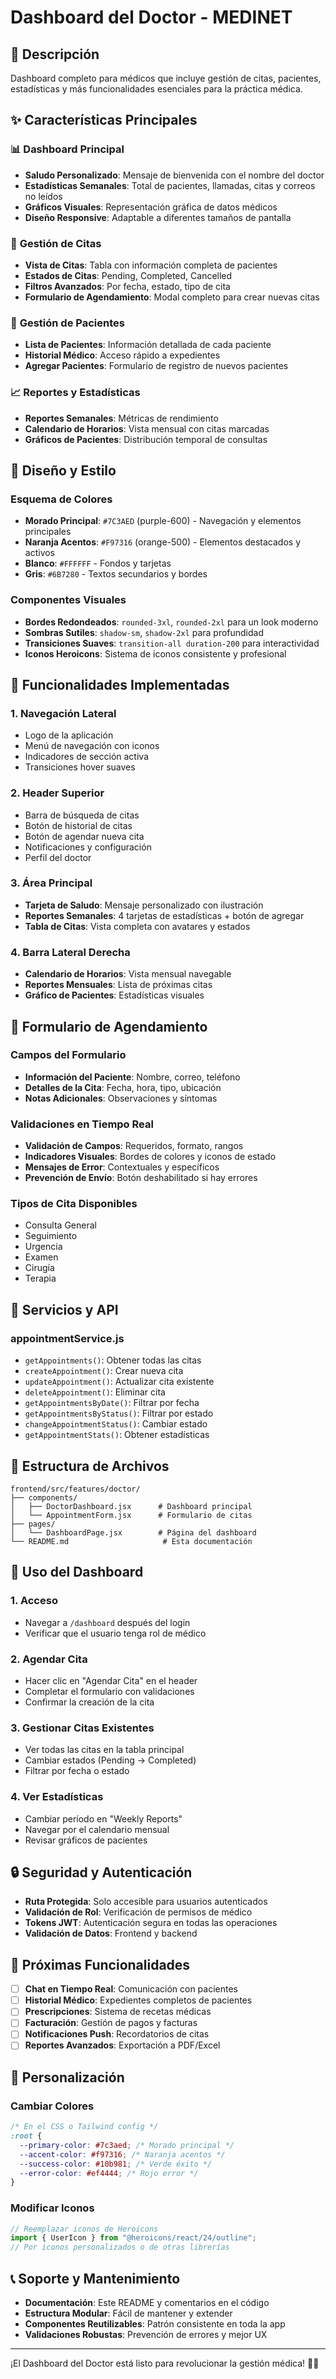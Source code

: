 # Dashboard del Doctor - MEDINET

## 🏥 Descripción

Dashboard completo para médicos que incluye gestión de citas, pacientes, estadísticas y más funcionalidades esenciales para la práctica médica.

## ✨ Características Principales

### 📊 **Dashboard Principal**

- **Saludo Personalizado**: Mensaje de bienvenida con el nombre del doctor
- **Estadísticas Semanales**: Total de pacientes, llamadas, citas y correos no leídos
- **Gráficos Visuales**: Representación gráfica de datos médicos
- **Diseño Responsive**: Adaptable a diferentes tamaños de pantalla

### 📅 **Gestión de Citas**

- **Vista de Citas**: Tabla con información completa de pacientes
- **Estados de Citas**: Pending, Completed, Cancelled
- **Filtros Avanzados**: Por fecha, estado, tipo de cita
- **Formulario de Agendamiento**: Modal completo para crear nuevas citas

### 👥 **Gestión de Pacientes**

- **Lista de Pacientes**: Información detallada de cada paciente
- **Historial Médico**: Acceso rápido a expedientes
- **Agregar Pacientes**: Formulario de registro de nuevos pacientes

### 📈 **Reportes y Estadísticas**

- **Reportes Semanales**: Métricas de rendimiento
- **Calendario de Horarios**: Vista mensual con citas marcadas
- **Gráficos de Pacientes**: Distribución temporal de consultas

## 🎨 **Diseño y Estilo**

### **Esquema de Colores**

- **Morado Principal**: `#7C3AED` (purple-600) - Navegación y elementos principales
- **Naranja Acentos**: `#F97316` (orange-500) - Elementos destacados y activos
- **Blanco**: `#FFFFFF` - Fondos y tarjetas
- **Gris**: `#6B7280` - Textos secundarios y bordes

### **Componentes Visuales**

- **Bordes Redondeados**: `rounded-3xl`, `rounded-2xl` para un look moderno
- **Sombras Sutiles**: `shadow-sm`, `shadow-2xl` para profundidad
- **Transiciones Suaves**: `transition-all duration-200` para interactividad
- **Iconos Heroicons**: Sistema de iconos consistente y profesional

## 🚀 **Funcionalidades Implementadas**

### **1. Navegación Lateral**

- Logo de la aplicación
- Menú de navegación con iconos
- Indicadores de sección activa
- Transiciones hover suaves

### **2. Header Superior**

- Barra de búsqueda de citas
- Botón de historial de citas
- Botón de agendar nueva cita
- Notificaciones y configuración
- Perfil del doctor

### **3. Área Principal**

- **Tarjeta de Saludo**: Mensaje personalizado con ilustración
- **Reportes Semanales**: 4 tarjetas de estadísticas + botón de agregar
- **Tabla de Citas**: Vista completa con avatares y estados

### **4. Barra Lateral Derecha**

- **Calendario de Horarios**: Vista mensual navegable
- **Reportes Mensuales**: Lista de próximas citas
- **Gráfico de Pacientes**: Estadísticas visuales

## 📱 **Formulario de Agendamiento**

### **Campos del Formulario**

- **Información del Paciente**: Nombre, correo, teléfono
- **Detalles de la Cita**: Fecha, hora, tipo, ubicación
- **Notas Adicionales**: Observaciones y síntomas

### **Validaciones en Tiempo Real**

- **Validación de Campos**: Requeridos, formato, rangos
- **Indicadores Visuales**: Bordes de colores y iconos de estado
- **Mensajes de Error**: Contextuales y específicos
- **Prevención de Envío**: Botón deshabilitado si hay errores

### **Tipos de Cita Disponibles**

- Consulta General
- Seguimiento
- Urgencia
- Examen
- Cirugía
- Terapia

## 🔧 **Servicios y API**

### **appointmentService.js**

- `getAppointments()`: Obtener todas las citas
- `createAppointment()`: Crear nueva cita
- `updateAppointment()`: Actualizar cita existente
- `deleteAppointment()`: Eliminar cita
- `getAppointmentsByDate()`: Filtrar por fecha
- `getAppointmentsByStatus()`: Filtrar por estado
- `changeAppointmentStatus()`: Cambiar estado
- `getAppointmentStats()`: Obtener estadísticas

## 📁 **Estructura de Archivos**

```
frontend/src/features/doctor/
├── components/
│   ├── DoctorDashboard.jsx      # Dashboard principal
│   └── AppointmentForm.jsx      # Formulario de citas
├── pages/
│   └── DashboardPage.jsx        # Página del dashboard
└── README.md                     # Esta documentación
```

## 🎯 **Uso del Dashboard**

### **1. Acceso**

- Navegar a `/dashboard` después del login
- Verificar que el usuario tenga rol de médico

### **2. Agendar Cita**

- Hacer clic en "Agendar Cita" en el header
- Completar el formulario con validaciones
- Confirmar la creación de la cita

### **3. Gestionar Citas Existentes**

- Ver todas las citas en la tabla principal
- Cambiar estados (Pending → Completed)
- Filtrar por fecha o estado

### **4. Ver Estadísticas**

- Cambiar período en "Weekly Reports"
- Navegar por el calendario mensual
- Revisar gráficos de pacientes

## 🔒 **Seguridad y Autenticación**

- **Ruta Protegida**: Solo accesible para usuarios autenticados
- **Validación de Rol**: Verificación de permisos de médico
- **Tokens JWT**: Autenticación segura en todas las operaciones
- **Validación de Datos**: Frontend y backend

## 🚧 **Próximas Funcionalidades**

- [ ] **Chat en Tiempo Real**: Comunicación con pacientes
- [ ] **Historial Médico**: Expedientes completos de pacientes
- [ ] **Prescripciones**: Sistema de recetas médicas
- [ ] **Facturación**: Gestión de pagos y facturas
- [ ] **Notificaciones Push**: Recordatorios de citas
- [ ] **Reportes Avanzados**: Exportación a PDF/Excel

## 🎨 **Personalización**

### **Cambiar Colores**

```css
/* En el CSS o Tailwind config */
:root {
  --primary-color: #7c3aed; /* Morado principal */
  --accent-color: #f97316; /* Naranja acentos */
  --success-color: #10b981; /* Verde éxito */
  --error-color: #ef4444; /* Rojo error */
}
```

### **Modificar Iconos**

```jsx
// Reemplazar iconos de Heroicons
import { UserIcon } from "@heroicons/react/24/outline";
// Por iconos personalizados o de otras librerías
```

## 📞 **Soporte y Mantenimiento**

- **Documentación**: Este README y comentarios en el código
- **Estructura Modular**: Fácil de mantener y extender
- **Componentes Reutilizables**: Patrón consistente en toda la app
- **Validaciones Robustas**: Prevención de errores y mejor UX

---

¡El Dashboard del Doctor está listo para revolucionar la gestión médica! 🏥✨

